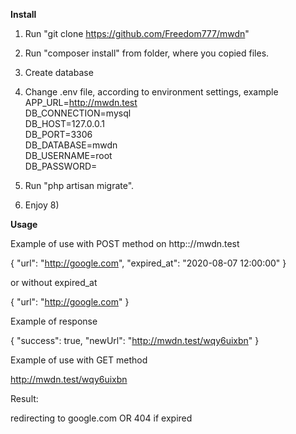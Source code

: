 **Install**

1. Run "git clone https://github.com/Freedom777/mwdn"
2. Run "composer install" from folder, where you copied files.
3. Create database
4. Change .env file, according to environment settings, example  
APP_URL=http://mwdn.test  
DB_CONNECTION=mysql  
DB_HOST=127.0.0.1  
DB_PORT=3306  
DB_DATABASE=mwdn  
DB_USERNAME=root  
DB_PASSWORD=

5. Run "php artisan migrate".
6. Enjoy 8) 

**Usage**

Example of use with POST method on http:://mwdn.test

{
    "url": "http://google.com",
    "expired_at": "2020-08-07 12:00:00"
}

or without expired_at

{
    "url": "http://google.com"
} 

Example of response

{
    "success": true,
    "newUrl": "http://mwdn.test/wqy6uixbn"
}

Example of use with GET method

http://mwdn.test/wqy6uixbn

Result:

redirecting to google.com OR 404 if expired
